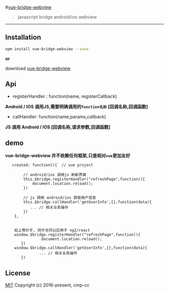 

#[vue-bridge-webview](https://github.com/cmp-cc/vue-bridge-webview)

>  javascript bridge android/ios webview

---

## Installation
```sh
npm install vue-bridge-webview --save

```

**or**

download [vue-bridge-webview](https://github.com/cmp-cc/vue-bridge-webview/blob/master/vue-bridge-webview.js)

## Api
* registerHandler : function(name, registerCallback)

**Android / IOS 调用JS,需要明确调用的`function名称` [回调名称,回调函数]**
* callHandler: function(name,params,callback)

**JS 调用 Android / IOS [回调名称,请求参数,回调函数]**

## demo
**vue-bridge-webview 并不依赖任何框架,只是相对`vue`更加友好**
```
   created: function(){  // vue project

        // android/ios 调用js 刷新界面
        this.$bridge.registerHandler("refreshPage",function(){
            document.location.reload();
        })

        // js 调用 android/ios 获取用户信息
        this.$bridge.callHandler('getUserInfo',{},function(data){
           ... // 相关业务操作
        })
    },


    如上等价于, 同于也可以应用于 ng2/react
    window.$bridge.registerHandler("refreshPage",function(){
                document.location.reload();
       })
    window.$bridge.callHandler('getUserInfo',{},function(data){
               ... // 相关业务操作
       })
```


## License
[MIT](http://opensource.org/licenses/MIT)
Copyright (c) 2016-present, cmp-cc